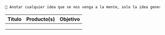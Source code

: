 ```markdown
🚨 Anotar cualquier idea que se nos venga a la mente, solo la idea general para tenerla guardada.
```

| Titulo | Producto(s) | Objetivo |
| ------ | ----------- | -------- |
|        |             |          |
|        |             |          |
|        |             |          |
